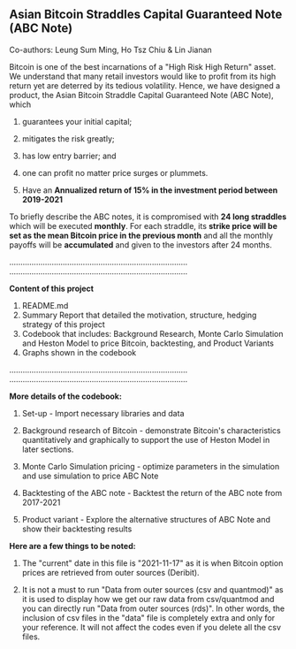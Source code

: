 ## Asian Bitcoin Straddles Capital Guaranteed Note (ABC Note)
Co-authors: Leung Sum Ming, Ho Tsz Chiu & Lin Jianan 

Bitcoin is one of the best incarnations of a "High Risk High Return" asset. 
We understand that many retail investors would like to profit from its high 
return yet are deterred by its tedious volatility. Hence, we have designed a 
product, the Asian Bitcoin Straddle Capital Guaranteed Note (ABC Note), which 

1. guarantees your initial capital;

2. mitigates the risk greatly;

3. has low entry barrier; and

4. one can profit no matter price surges or plummets.

5. Have an **Annualized return of 15% in the investment period between 2019-2021**

To briefly describe the ABC notes, it is compromised with **24 long straddles** 
which will be executed **monthly**. For each straddle, its 
**strike price will be set as the mean Bitcoin price in the previous month** 
and all the monthly payoffs will be **accumulated** and given to the investors 
after 24 months.

................................................................................
................................................................................

**Content of this project**
1. README.md
2. Summary Report that detailed the motivation, structure, hedging strategy of this project
3. Codebook that includes: Background Research, 
   Monte Carlo Simulation and Heston Model to price Bitcoin, backtesting, 
   and Product Variants
4. Graphs shown in the codebook

................................................................................
................................................................................

**More details of the codebook:**

1. Set-up - Import necessary libraries and data

2. Background research of Bitcoin - demonstrate Bitcoin's characteristics 
quantitatively and graphically to support the use of Heston Model 
in later sections.

3. Monte Carlo Simulation pricing - optimize parameters in the simulation and 
use simulation to price ABC Note

4. Backtesting of the ABC note - Backtest the return of the ABC note from 
2017-2021

5. Product variant - Explore the alternative structures of ABC Note and show 
their backtesting results

**Here are a few things to be noted:**

1. The "current" date in this file is "2021-11-17" as it is when Bitcoin option 
prices are retrieved from outer sources (Deribit).

2. It is not a must to run "Data from outer sources (csv and quantmod)" as it 
is used to display how we get our raw data from csv/quantmod and you can 
directly run "Data from outer sources (rds)". In other words, the inclusion 
of csv files in the "data" file is completely extra and only for your reference.
It will not affect the codes even if you delete all the csv files.


